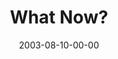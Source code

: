 ---
layout: message
category: message
series: "Letter From a Revolutionary"
title: "What Now?"
date: 2003-08-10-00-00
message_id: 211
sc-permalink-url: "http://soundcloud.com/crdschurch/what-now"
audio: "http://s3.amazonaws.com/crossroads-media/messages/audio/LFAR_07_08-10-03_Summary.mp3"
audio-duration: "39:13"
tag: 
 - patience
 - cyndi
 - anger
 - james
 - temptation
explicit: false
---
